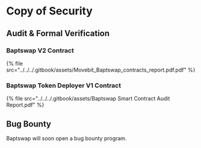 # Copy of Security

## Audit & Formal Verification

### Baptswap V2 Contract

{% file src="../../../.gitbook/assets/Movebit_Baptswap_contracts_report.pdf.pdf" %}

### Baptswap Token Deployer V1 Contract

{% file src="../../../.gitbook/assets/Baptswap Smart Contract Audit Report.pdf" %}

## Bug Bounty

Baptswap will soon open a bug bounty program.

